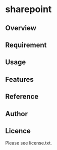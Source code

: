 # sharepoint 
 
## Overview 

 
## Requirement 


## Usage 

 
## Features 

 
## Reference 

 
## Author 

 
## Licence

Please see license.txt. 
